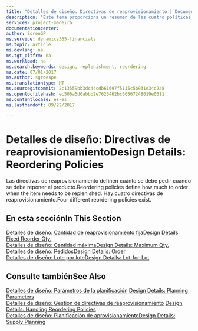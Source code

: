 ```yaml
---
title: "Detalles de diseño: Directivas de reaprovisionamiento | Documentos de Microsoft"
description: "Este tema proporciona un resumen de las cuatro políticas de reaprovisionamiento disponibles para la reposición."
services: project-madeira
documentationcenter: 
author: SorenGP
ms.service: dynamics365-financials
ms.topic: article
ms.devlang: na
ms.tgt_pltfrm: na
ms.workload: na
ms.search.keywords: design, replenishment, reordering
ms.date: 07/01/2017
ms.author: sgroespe
ms.translationtype: HT
ms.sourcegitcommit: 2c13559bb3dc44cdb61697f5135c5b931e34d2a8
ms.openlocfilehash: ec506a5d6abbb2e7626462bc66567248019e0311
ms.contentlocale: es-es
ms.lasthandoff: 09/22/2017

---
```

# <a name="design-details-reordering-policies"></a><span data-ttu-id="9a0e1-103">Detalles de diseño: Directivas de reaprovisionamiento</span><span class="sxs-lookup"><span data-stu-id="9a0e1-103">Design Details: Reordering Policies</span></span>
<span data-ttu-id="9a0e1-104">Las directivas de reaprovisionamiento definen cuánto se debe pedir cuando se debe reponer el producto.</span><span class="sxs-lookup"><span data-stu-id="9a0e1-104">Reordering policies define how much to order when the item needs to be replenished.</span></span> <span data-ttu-id="9a0e1-105">Hay cuatro directivas de reaprovisionamiento.</span><span class="sxs-lookup"><span data-stu-id="9a0e1-105">Four different reordering policies exist.</span></span>  

## <a name="in-this-section"></a><span data-ttu-id="9a0e1-106">En esta sección</span><span class="sxs-lookup"><span data-stu-id="9a0e1-106">In This Section</span></span>  
[<span data-ttu-id="9a0e1-107">Detalles de diseño: Cantidad de reaprovisionamiento fija</span><span class="sxs-lookup"><span data-stu-id="9a0e1-107">Design Details: Fixed Reorder Qty.</span></span>](design-details-fixed-reorder-qty.md)  
[<span data-ttu-id="9a0e1-108">Detalles de diseño: Cantidad máxima</span><span class="sxs-lookup"><span data-stu-id="9a0e1-108">Design Details: Maximum Qty.</span></span>](design-details-maximum-qty.md)  
[<span data-ttu-id="9a0e1-109">Detalles de diseño: Pedidos</span><span class="sxs-lookup"><span data-stu-id="9a0e1-109">Design Details: Order</span></span>](design-details-order.md)  
[<span data-ttu-id="9a0e1-110">Detalles de diseño: Lote por lote</span><span class="sxs-lookup"><span data-stu-id="9a0e1-110">Design Details: Lot-for-Lot</span></span>](design-details-lot-for-lot.md)  

## <a name="see-also"></a><span data-ttu-id="9a0e1-111">Consulte también</span><span class="sxs-lookup"><span data-stu-id="9a0e1-111">See Also</span></span>  
<span data-ttu-id="9a0e1-112">[Detalles de diseño: Parámetros de la planificación](design-details-planning-parameters.md) </span><span class="sxs-lookup"><span data-stu-id="9a0e1-112">[Design Details: Planning Parameters](design-details-planning-parameters.md) </span></span>  
<span data-ttu-id="9a0e1-113">[Detalles de diseño: Gestión de directivas de reaprovisionamiento](design-details-handling-reordering-policies.md) </span><span class="sxs-lookup"><span data-stu-id="9a0e1-113">[Design Details: Handling Reordering Policies](design-details-handling-reordering-policies.md) </span></span>  
[<span data-ttu-id="9a0e1-114">Detalles de diseño: Planificación de aprovisionamiento</span><span class="sxs-lookup"><span data-stu-id="9a0e1-114">Design Details: Supply Planning</span></span>](design-details-supply-planning.md)

